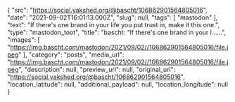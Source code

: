 {
  "src": "https://social.yakshed.org/@bascht/106862901564805016",
  "date": "2021-09-02T16:01:13.000Z",
  "slug": null,
  "tags": [
    "mastodon"
  ],
  "text": "If there's one brand in your life you put trust in, make it this one.",
  "type": "mastodon_toot",
  "title": "bascht: “If there's one brand in your l……",
  "images": [
    "https://img.bascht.com/mastodon/2021/09/02//106862901564805016/file.jpeg"
  ],
  "category": "posts",
  "media_url": "https://img.bascht.com/mastodon/2021/09/02//106862901564805016/file.jpeg",
  "description": null,
  "preview_url": null,
  "original_url": "https://social.yakshed.org/@bascht/106862901564805016",
  "location_latitude": null,
  "additional_payload": null,
  "location_longitude": null
}